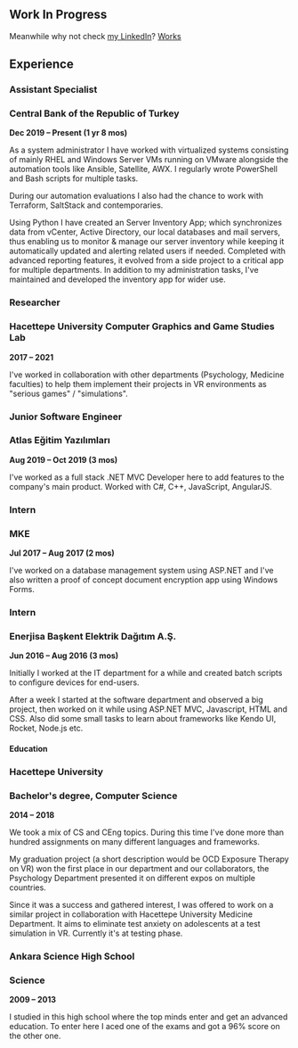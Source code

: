 ## Work In Progress

Meanwhile why not check [my LinkedIn](https://linkedin.com/in/aaslangoren)?
[Works](works.md)

## Experience

### Assistant Specialist
### Central Bank of the Republic of Turkey

**Dec 2019 – Present (1 yr 8 mos)**

As a system administrator I have worked with virtualized systems consisting of mainly RHEL and Windows Server VMs running on VMware alongside the automation tools like Ansible, Satellite, AWX. 
I regularly wrote PowerShell and Bash scripts for multiple tasks.

During our automation evaluations I also had the chance to work with Terraform, SaltStack and contemporaries.

Using Python I have created an Server Inventory App; which synchronizes data from vCenter, Active Directory, our local databases and mail servers, thus enabling us to monitor & manage our server inventory while keeping it automatically updated and alerting related users if needed. Completed with advanced reporting features, it evolved from a side project to a critical app for multiple departments. In addition to my administration tasks, I've maintained and developed the inventory app for wider use.

### Researcher
### Hacettepe University Computer Graphics and Game Studies Lab
**2017 – 2021**

I've worked in collaboration with other departments (Psychology, Medicine faculties) to help them implement their projects in VR environments as "serious games" / "simulations".



### Junior Software Engineer
### Atlas Eğitim Yazılımları

**Aug 2019 – Oct 2019 (3 mos)**

I've worked as a full stack .NET MVC Developer here to add features to the company's main product. Worked with C#, C++, JavaScript, AngularJS.


### Intern
### MKE

**Jul 2017 – Aug 2017 (2 mos)**

I've worked on a database management system using ASP.NET and I've also written a proof of concept document encryption app using Windows Forms.


### Intern
### Enerjisa Başkent Elektrik Dağıtım A.Ş.

**Jun 2016 – Aug 2016 (3 mos)**

Initially I worked at the IT department for a while and created batch scripts to configure devices for end-users.

After a week I started at the software department and observed a big project, then worked on it while using ASP.NET MVC, Javascript, HTML and CSS. Also did some small tasks to learn about frameworks like Kendo UI, Rocket, Node.js etc.


#### Education

### Hacettepe University
### Bachelor's degree, Computer Science

**2014 – 2018**

We took a mix of CS and CEng topics. During this time I've done more than hundred assignments on many different languages and frameworks.

My graduation project (a short description would be OCD Exposure Therapy on VR) won the first place in our department and our collaborators, the Psychology Department presented it on different expos on multiple countries.

Since it was a success and gathered interest, I was offered to work on a similar project in collaboration with Hacettepe University Medicine Department. It aims to eliminate test anxiety on adolescents at a test simulation in VR. Currently it's at testing phase.


### Ankara Science High School
### Science

**2009 – 2013**

I studied in this high school where the top minds enter and get an advanced education. To enter here I aced one of the exams and got a 96% score on the other one.
